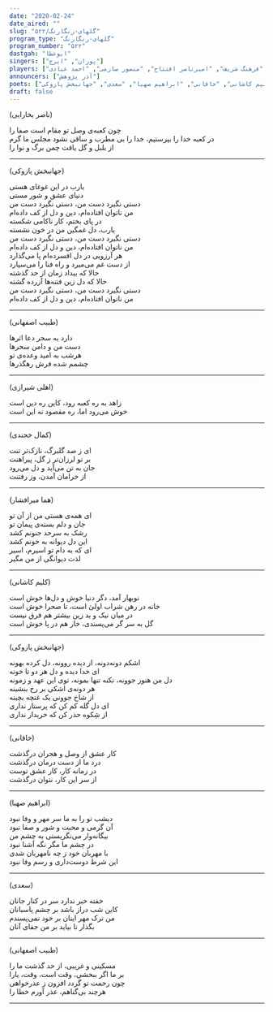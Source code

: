 ```yaml
---
date: "2020-02-24"
date_aired: ""
slug: "گلهای-رنگارنگ/۵۲۲"
program_type: "گلهای-رنگارنگ"
program_number: "۵۲۲"
dastgah: "ابوعطا"
singers: ["پوران", "ایرج"]
players: ["جهانبخش پازوکی", "حبیب‌الله بدیعی", "جواد معروفی", "فرهنگ شریف", "امیرناصر افتتاح", "منصور صارمی", "احمد عبادی"]
announcers: ["آذر پژوهش"]
poets: ["ناصر بخارایی", "طبیب اصفهانی", "اهلی شیرازی", "کمال خجندی", "هما میرافشار", "کلیم کاشانی", "خاقانی", "ابراهیم صهبا", "سعدی", "جهانبخش پازوکی"]
draft: false
---
```


(ناصر بخارایی)  

چون کعبه‌ی وصل تو مقام است صفا را  
در کعبه خدا را بپرستیم، خدا را
بی مطرب و ساقی نشود مجلس ما گرم    
از بلبل و گل یافت چمن برگ و نوا را  

---  

(جهانبخش پازوکی)  

یارب در این غوغای هستی  
دنیای عشق و شور مستی  
دستی نگیرد دست من، دستی نگیرد دست من  
من ناتوان افتاده‌ام، دین و دل از کف داده‌ام  
در پای بختم، کار ناکامی شکسته  
یارب، دل غمگین من در خون نشسته  
دستی نگیرد دست من، دستی نگیرد دست من  
من ناتوان افتاده‌ام، دین و دل از کف داده‌ام  
هر آرزویی در دل افسرده‌ام پا می‌گذارد  
از دست غم می‌میرد و راه فنا را می‌سپارد  
حالا که بیداد زمان از حد گذشته  
حالا که دل زین فتنه‌ها آزرده گشته  
دستی نگیرد دست من، دستی نگیرد دست من  
من ناتوان افتاده‌ام، دین و دل از کف داده‌ام  

---  

(طبیب اصفهانی)  

دارد به سحر دعا اثرها  
دست من و دامن سحرها  
هرشب به امید وعده‌ی تو  
چشمم شده فرش رهگذرها  

---  

(اهلی شیرازی)  

زاهد به ره کعبه رود، کاین ره دین است  
خوش می‌رود اما، ره مقصود نه این است  

---  

(کمال خجندی)  

ای ز صد گلبرگ، نازک‌تر تنت  
بر تو لرزان‌تر ز گل، پیراهنت  
جان به تن می‌آید و دل می‌رود  
از خرامان آمدن، وز رفتنت  

---  

(هما میرافشار)  

ای همه‌ی هستی من از آن تو  
جان و دلم بسته‌ی پیمان تو  
رشک به سرحد جنونم کشد  
این دل دیوانه به خونم کشد  
ای که به دام تو اسیرم، اسیر  
لذت دیوانگی از من مگیر  

---  

(کلیم کاشانی)  

نوبهار آمد، دگر دنیا خوش و دل‌ها خوش است  
خانه در رهن شراب اولیٰ است، تا صحرا خوش است  
در میان نیک و بد زین بیشتر هم فرق نیست  
گل به سر گر می‌پسندی، خار هم در پا خوش است  

---  

(جهانبخش پازوکی)  

اشکم دونه‌دونه، از دیده روونه، دل کرده بهونه  
ای خدا دیده و دل هر دو تا خونه  
دل من هنوز جوونه، نکنه تنها بمونه، توی این عهد و زمونه  
هر دونه‌ی اشکی بر رخ بنشینه  
از شاخ جوونی یک غنچه بچینه  
ای دل گله کم کن که پرستار نداری  
از شِکوه حذر کن که خریدار نداری  

---  

(خاقانی)  

کار عشق از وصل و هجران درگذشت  
درد ما از دست درمان درگذشت  
در زمانه کار، کار عشق توست  
از سر این کار، نتوان درگذشت  

---  

(ابراهیم صهبا)  

دیشب تو را به ما سر مهر و وفا نبود  
آن گرمی و محبت و شور و صفا نبود  
بیگانه‌وار می‌نگریستی به چشم من  
در چشم ما مگر نگه آشنا نبود  
با مهربان خود ز چه نامهربان شدی  
این شرط دوست‌داری و رسم وفا نبود  

---  

(سعدی)  

خفته خبر ندارد سر در کنار جانان  
کاین شب دراز باشد بر چشم پاسبانان  
من ترک مهر اینان بر خود نمی‌پسندم  
بگذار تا بیاید بر من جفای آنان  

---  

(طبیب اصفهانی)  

مسکینی و غریبی، از حد گذشت ما را  
بر ما اگر ببخشی، وقت است، وقت، یارا  
چون رحمت تو گردد افزون ز عذرخواهی  
هرچند بی‌گناهم، عذر آورم خطا را  

---
